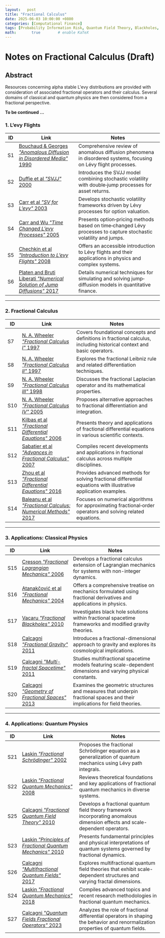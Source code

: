```yaml
---
layout:   post
title: "Fractional Calculus"
date: 2025-06-03 10:00:00 +0800
categories: [Computational Finance]
tags: [Probability Information Risk, Quantum Field Theory, Blackholes, Path Integrals, Stochastic Calculus, Computational Finance, Scientific Computation]
math:       true        # enable KaTeX
---
```


# Notes on Fractional Calculus (Draft)

## Abstract

Resources concerning alpha stable L'evy distributions are provided with consideration of associated fractional operators and their calculus. Several domains of classical and quantum physics are then considered from a fractional perspective.


**To be continued ...**

### 1. L’evy Flights

| ID  | Link                                                                                                                                                        | Notes                                                                                                        |
| --- | ----------------------------------------------------------------------------------------------------------------------------------------------------------- | ------------------------------------------------------------------------------------------------------------ |
| S1  | [Bouchaud & Georges *"Anomalous Diffusion in Disordered Media"* 1990](https://www.sciencedirect.com/science/article/abs/pii/037015739090099N)              | Comprehensive review of anomalous diffusion phenomena in disordered systems, focusing on Lévy flight processes. |
| S2  | [Duffie et al *"SVJJ"* 2000](https://papers.ssrn.com/sol3/papers.cfm?abstract_id=157733)                                                                 | Introduces the SVJJ model combining stochastic volatility with double‐jump processes for asset returns.       |
| S3  | [Carr et al *"SV for L’evy"* 2003](https://engineering.nyu.edu/sites/default/files/2019-03/Carr-stochastic-volatility-levy-processes.pdf)               | Develops stochastic volatility frameworks driven by Lévy processes for option valuation.                      |
| S4  | [Carr and Wu *"Time Changed L’evy Processes"* 2005](https://engineering.nyu.edu/sites/default/files/2019-03/Carr-time-changed-levy-processes-option-pricing.pdf) | Presents option‐pricing methods based on time‐changed Lévy processes to capture stochastic volatility and jumps. |
| S5  | [Chechkin et al *"Introduction to L’evy Flights"* 2008](https://onlinelibrary.wiley.com/doi/10.1002/9783527622979.ch5)                                  | Offers an accessible introduction to Lévy flights and their applications in physics and complex systems.       |
| S6  | [Platen and Bruti Liberati *"Numerical Solution of Jump Diffusions"* 2017](https://link.springer.com/book/10.1007/978-3-642-13694-8)                         | Details numerical techniques for simulating and solving jump‐diffusion models in quantitative finance.         |

---

### 2. Fractional Calculus

| ID  | Link                                                                                                                                                         | Notes                                                                                                                       |
| --- | ------------------------------------------------------------------------------------------------------------------------------------------------------------ | --------------------------------------------------------------------------------------------------------------------------- |
| S7  | [N. A. Wheeler *"Fractional Calculus I"* 1997](https://www.reed.edu/physics/faculty/wheeler/documents/Miscellaneous%20Math/Fractional%20Calculus/A.%20Fractional%20Calculus.pdf)         | Covers foundational concepts and definitions in fractional calculus, including historical context and basic operators.     |
| S8  | [N. A. Wheeler *"Fractional Calculus II"* 1997](https://www.reed.edu/physics/faculty/wheeler/documents/Miscellaneous%20Math/Fractional%20Calculus/B.%20Fractional%20Leibniz.pdf)       | Explores the fractional Leibniz rule and related differentiation techniques.                                                |
| S9  | [N. A. Wheeler *"Fractional Calculus III"* 1998](https://www.reed.edu/physics/faculty/wheeler/documents/Miscellaneous%20Math/Fractional%20Calculus/C.%20Fractional%20Laplacian.pdf)      | Discusses the fractional Laplacian operator and its mathematical properties.                                               |
| S10 | [N. A. Wheeler *"Fractional Calculus IV"* 2005](https://www.reed.edu/physics/faculty/wheeler/documents/Miscellaneous%20Math/Fractional%20Calculus/D.%20Alternative%20Approach.pdf)       | Proposes alternative approaches to fractional differentiation and integration.                                             |
| S11 | [Kilbas et al *"Fractional Differential Equations"* 2006](https://shop.elsevier.com/books/theory-and-applications-of-fractional-differential-equations/kilbas/978-0-444-51832-3)    | Presents theory and applications of fractional differential equations in various scientific contexts.                       |
| S12 | [Sabatier et al *"Advances in Fractional Calculus"* 2007](https://link.springer.com/book/10.1007/978-1-4020-6042-7)                                            | Compiles recent developments and applications in fractional calculus across multiple disciplines.                           |
| S13 | [Zhou et al *"Fractional Differential Equations"* 2016](https://www.worldscientific.com/worldscibooks/10.1142/10238?srsltid=AfmBOoqtFxgTRF5fAIw9HjWv_DqnWxQLyvX96Vt4DHlVBQd99dWt9F9h#t=aboutBook) | Provides advanced methods for solving fractional differential equations with illustrative application examples.             |
| S14 | [Baleanu et al *"Fractional Calculus: Numerical Methods"* 2017](https://www.worldscientific.com/worldscibooks/10.1142/10044?srsltid=AfmBOoq4OKEbRsW_-ZlM-y49cqSCYjsqdJMyxqhKXprFBB9wRxI7vZGS#t=aboutBook) | Focuses on numerical algorithms for approximating fractional‐order operators and solving related equations.                  |

---

### 3. Applications: Classical Physics

| ID   | Link                                                                                                                                                          | Notes                                                                                                          |
| ---- | ------------------------------------------------------------------------------------------------------------------------------------------------------------- | -------------------------------------------------------------------------------------------------------------- |
| S15  | [Cresson *"Fractional Lagrangian Mechanics"* 2006](https://arxiv.org/abs/math/0605752)                                                                        | Develops a fractional calculus extension of Lagrangian mechanics for systems with non-integer dynamics.       |
| S16  | [Atanakčović et al *"Fractional Mechanics"* 2004](https://onlinelibrary.wiley.com/doi/book/10.1002/9781118577530)                                         | Offers a comprehensive treatise on mechanics formulated using fractional derivatives and applications in physics. |
| S17  | [Vacaru *"Fractional Blackholes"* 2010](https://arxiv.org/abs/1004.0628)                                                                                   | Investigates black hole solutions within fractional spacetime frameworks and modified gravity theories.                    |
| S18  | [Calcagni *"Fractional Gravity"* 2011](https://arxiv.org/abs/1012.1244)                                                                                     | Introduces a fractional-dimensional approach to gravity and explores its cosmological implications.                         |
| S19  | [Calcagni *"Multi-fractal Spacetime"* 2011](https://arxiv.org/abs/1107.5041)                                                                                | Studies multifractional spacetime models featuring scale-dependent dimensions and varying physical constants.             |
| S20  | [Calcagni *"Geometry of Fractional Spaces"* 2013](https://arxiv.org/abs/1106.5787)                                                                          | Examines the geometric structures and measures that underpin fractional spaces and their implications for field theories. |

---

### 4. Applications: Quantum Physics

| ID   | Link                                                                                                                                                         | Notes                                                                                                            |
| ---- | ------------------------------------------------------------------------------------------------------------------------------------------------------------ | ---------------------------------------------------------------------------------------------------------------- |
| S21  | [Laskin *"Fractional Schrödinger"* 2002](https://arxiv.org/abs/quant-ph/0206098)                                                                             | Proposes the fractional Schrödinger equation as a generalization of quantum mechanics using Lévy path integrals. |
| S22  | [Laskin *"Fractional Quantum Mechanics"* 2008](https://arxiv.org/abs/0811.1769)                                                                              | Reviews theoretical foundations and key applications of fractional quantum mechanics in diverse systems.          |
| S25  | [Calcagni *"Fractional Quantum Field Theory"* 2010](https://arxiv.org/abs/1001.0571)                                                                                           | Develops a fractional quantum field theory framework incorporating anomalous dimension effects and scale-dependent operators.                 |
| S23  | [Laskin *"Principles of Fractional Quantum Mechanics"* 2010](https://arxiv.org/abs/1009.5533)                                                                 | Presents fundamental principles and physical interpretations of quantum systems governed by fractional dynamics.  |
| S26  | [Calcagni *"Multifractional Quantum Fields"* 2017](https://arxiv.org/abs/1612.05632)                                                                                   | Explores multifractional quantum field theories that exhibit scale-dependent structures and varying fractal dimensions.                        |
| S24  | [Laskin *"Fractional Quantum Mechanics"* 2018](https://www.worldscientific.com/worldscibooks/10.1142/10541?srsltid=AfmBOorHlSAIZl1IG99KxgusItDvYNowyJjzpje7lHRyTFQisvVxYvKN#t=aboutBook)   | Compiles advanced topics and recent research methodologies in fractional quantum mechanics.                       |
| S27  | [Calcagni *"Quantum Fields Fractional Operators"* 2023](https://arxiv.org/abs/2210.04914)                                                                     | Analyzes the role of fractional differential operators in shaping the behavior and renormalization properties of quantum fields.               |
